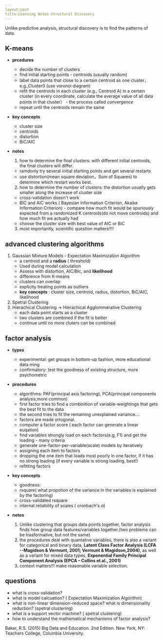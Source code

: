 ```yaml
---
layout:post
title:Learning Notes-structural Discovery
---
```


Unlike predictive analysis, structural discovery is to find the patterns of data.

## K-means
- **prcedures**
  
  + decide the number of clusters
  + find initial starting points - centroids (usually random)
  + label data points that close to a certain centroid as one cluster，e.g.,Cluster0 (use voronoi diagram)
  + refit the centroids in each cluster (e.g., Centroid A) in a certain cluster (in every coordinate, calculate the average value of all data points in that cluster） - the process called *convergence*
  + repeat until the centroids remain the same

- **key concepts**
  + cluster size
  + centroids
  + distortion
  + BiC/AIC

- **notes**

  1. how to determine the final clusters: with different initial centroids, the final clusters will differ.   
   + ramdonly try several initial starting points and get several restarts
   + use distortion(mean square deviation，Sum of Squares) to determine which restart works best. 
  2. how to determine the number of clusters: the distortion usually gets smaller along the increase of cluster size 
   + cross-validation doesn't work
   + BIC and AIC works ( Bayesian Information Criterion, Akaike Information Criterion) - compare how much fit would be spuriously expected from a randomized K centroids(do not move centroids) and how much fit we actually had
   + choose the cluster size with best value of AIC or BiC
  3. most importantly, scientific question matters!!!!

## advanced clustering algorithms

1. Gaussian Mixture Models - Expectation Maximization Algorithm
   + a centroid and a **radius** ( threshold)
   + Used during model calculation
   + Assess with distortion, AIC/Bic,  and **likelihood**
   + difference from K-means
    + clusters can overlap 
    + explicity treating points as outliers 
   + **key concepts** : cluster size, centroid, radius, distortion, BiC/AIC, likelihood
2. Spetral Clustering
3. Hierachical Clustering -> Hierachical Agglommerative Clustering
   + each data point starts as a cluster
   + two clusters are combined if the fit is better
   + continue until no more cluters can be combined
   
## factor analysis 
- **types**
  + experimental: get groups in bottom-up fashion, more educational data ming
  + confirmatory: test the goodness of existing structure, more psychometric
- **procedures**
  + algorithms: PAF(principal axis factoring), PCA(principal components analysis,more common)
   + first factor tries to find a combinition of variable-weightings that gets the best fit to the data
   + the second tries to fit the remaining unexplained variance....
   + factors are made ortogonal.
  + computer a factor score ( each factor can generate a linear euqation)
  + find variables strongly load on each factors(e.g, F1) and get the loading - many criteria 
  + generate one-factor-per-variable(scale) models by iteratively 
   - assigning each item to factors
   - dropping the one item that loads most poorly in one factor, if it has no strong loading (if every variable is strong loading, best!)
   - refitting factors 
   
  
- **key concepts**
  + goodness: 
   - rsquare( what propotion of the variance in the variables is explained by the factoring)
   - cross-validated rsquare
  + internal reliability of scales ( cronbach's α)

- **notes**
  1. Unlike clustering that groups data points together, factor analysis finds how group data features/variables together.(two problems can be trasformative, but not the same)
  2. the procedures deal with quantative variables, there is also a variant for categorical and binary data, **Latent Class Factor Analysis (LCFA --Magidson & Vermunt, 2001; Vermunt & Magidson,2004)**, as well as a variant for mixed data types, **Exponential Family Principal Component Analysis (EPCA – Collins et al., 2001)** 
  3. context matters!!! make reasonable variable selection.
  

## questions

- what is cross-validation?
- what is model calcuation? ( Expectation Maximization Algorithm)
- what is non-linear dimension-reduced space? what is dimensionality reduction? (spetral clustering)
- what is a support vector machine? ( spetral clustering)
- how to understand the mathematical mechanisms of factor analysis?


Baker, R.S. (2015) Big Data and Education. 2nd Edition. New York, NY: Teachers College, Columbia University.
